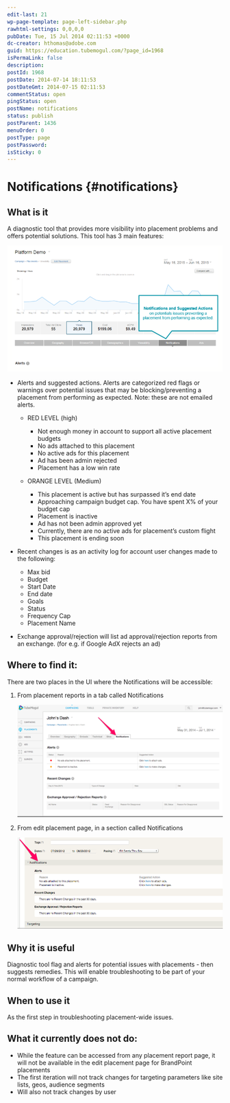 ```yaml
---
edit-last: 21
wp-page-template: page-left-sidebar.php
rawhtml-settings: 0,0,0,0
pubDate: Tue, 15 Jul 2014 02:11:53 +0000
dc-creator: hthomas@adobe.com
guid: https://education.tubemogul.com/?page_id=1968
isPermaLink: false
description: 
postId: 1968
postDate: 2014-07-14 18:11:53
postDateGmt: 2014-07-15 02:11:53
commentStatus: open
pingStatus: open
postName: notifications
status: publish
postParent: 1436
menuOrder: 0
postType: page
postPassword: 
isSticky: 0
---
```


# Notifications {#notifications}

## What is it

A diagnostic tool that provides more visibility into placement problems and offers potential solutions. This tool has 3 main features:

![notifications](assets/notifications.png)

* Alerts and suggested actions. Alerts are categorized red flags or warnings over potential issues that may be blocking/preventing a placement from performing as expected. Note: these are not emailed alerts.

  * RED LEVEL (high)

    * Not enough money in account to support all active placement budgets
    * No ads attached to this placement
    * No active ads for this placement
    * Ad has been admin rejected
    * Placement has a low win rate

  * ORANGE LEVEL (Medium)

    * This placement is active but has surpassed it’s end date
    * Approaching campaign budget cap. You have spent X% of your budget cap
    * Placement is inactive
    * Ad has not been admin approved yet
    * Currently, there are no active ads for placement’s custom flight
    * This placement is ending soon

* Recent changes is as an activity log for account user changes made to the following:

    * Max bid
    * Budget
    * Start Date
    * End date
    * Goals
    * Status
    * Frequency Cap
    * Placement Name

* Exchange approval/rejection will list ad approval/rejection reports from an exchange. (for e.g. if Google AdX rejects an ad)

## Where to find it:

There are two places in the UI where the Notifications will be accessible:

1. From placement reports in a tab called Notifications

   ![Notifications 2](assets/notifications-2.png)

1. From edit placement page, in a section called Notifications

   ![Notifications 3](assets/notifications-3.png)

## Why it is useful

Diagnostic tool flag and alerts for potential issues with placements - then suggests remedies. This will enable troubleshooting to be part of your normal workflow of a campaign.

## When to use it

As the first step in troubleshooting placement-wide issues.

## What it currently does not do:

* While the feature can be accessed from any placement report page, it will not be available in the edit placement page for BrandPoint placements
* The first iteration will not track changes for targeting parameters like site lists, geos, audience segments
* Will also not track changes by user
